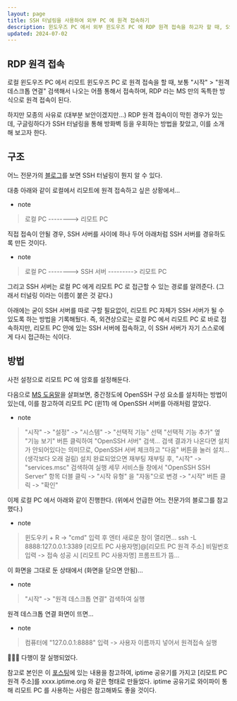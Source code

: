 ```yaml
---
layout: page
title: SSH 터널링을 사용하여 외부 PC 에 원격 접속하기
description: 윈도우즈 PC 에서 외부 윈도우즈 PC 에 RDP 원격 접속을 하고자 할 때, SSH 터널링을 통해 방화벽 등 우회하는 방법
updated: 2024-07-02
---
```


## RDP 원격 접속

로컬 윈도우즈 PC 에서 리모트 윈도우즈 PC 로 원격 접속을 할 때, 보통 "시작" > "원격 데스크톱 연결" 검색해서 나오는 어플 통해서 접속하며, RDP 라는 MS 만의 독특한 방식으로 원격 접속이 된다.

하지만 모종의 사유로 (대부분 보안이겠지만...) RDP 원격 접속이이 막힌 경우가 있는데, 구글링하다가 SSH 터널링을 통해 방화벽 등을 우회하는 방법을 찾았고, 이를 소개해 보고자 한다.

## 구조

어느 전문가의 [블로그](https://omoknooni.tistory.com/m/73)를 보면 SSH 터널링이 뭔지 알 수 있다.

대충 아래와 같이 로컬에서 리모트에 원격 접속하고 싶은 상황에서...

- note
> 로컬 PC --------> 리모트 PC

직접 접속이 안될 경우, SSH 서버를 사이에 하나 두어 아래처럼 SSH 서버를 경유하도록 만든 것이다. 

- note
> 로컬 PC --------> SSH 서버 ---------> 리모트 PC

그리고 SSH 서버는 로컬 PC 에게 리모트 PC 로 접근할 수 있는 경로를 알려준다. (그래서 터널링 이라는 이름이 붙은 것 같다.)

아래에는 굳이 SSH 서버를 따로 구할 필요없이, 리모트 PC 자체가 SSH 서버가 될 수 있도록 하는 방법을 기록해뒀다. 즉, 외견상으로는 로컬 PC 에서 리모트 PC 로 바로 접속하지만, 리모트 PC 안에 있는 SSH 서버에 접속하고, 이 SSH 서버가 자기 스스로에게 다시 접근하는 식이다.

## 방법

사전 설정으로 리모트 PC 에 암호를 설정해둔다.

다음으로 [MS 도움말](https://learn.microsoft.com/ko-kr/windows-server/administration/openssh/openssh_install_firstuse?tabs=gui)을 살펴보면, 중간정도에 OpenSSH 구성 요소를 설치하는 방법이 있는데, 이를 참고하여 리모트 PC (윈11) 에 OpenSSH 서버를 아래처럼 깔았다.

- note
  
> "시작" -> "설정" -> "시스템" -> "선택적 기능" 선택
> "선택적 기능 추가" 옆 "기능 보기" 버튼 클릭하여 "OpenSSH 서버" 검색...
> 검색 결과가 나온다면 설치가 안되어있다는 의미므로, OpenSSH 서버 체크하고 "다음" 버튼을 눌러 설치... (생각보다 오래 걸림)
> 설치 완료되었으면 재부팅
> 재부팅 후, "시작" -> "services.msc" 검색하여 실행
> 세무 서비스들 창에서 "OpenSSH SSH Server" 항목 더블 클릭 -> "시작 유형" 을 "자동"으로 변경 -> "시작" 버튼 클릭 -> "확인"

이제 로컬 PC 에서 아래와 같이 진행한다. (위에서 언급한 어느 전문가의 블로그를 참고했다.)

- note

> 윈도우키 + R -> "cmd" 입력 후 엔터
> 새로운 창이 열리면... 
> ssh -L 8888:127.0.0.1:3389 [리모트 PC 사용자명]@[리모트 PC 원격 주소]
> 비밀번호 입력 -> 접속 성공 시 [리모트 PC 사용자명] 프롬프트가 뜸...

이 화면을 그대로 둔 상태에서 (화면을 닫으면 안됨)...

- note
> "시작" -> "원격 데스크톱 연결" 검색하여 실행

원격 데스크톱 연결 화면이 뜨면...

- note
> 컴퓨터에 "127.0.0.1:8888" 입력 -> 사용자 이름까지 넣어서 원격접속 실행

👏👏👏 다행이 잘 실행되었다.

참고로 본인은 이 [포스팅](/post/install-domestic-server-with-smarphone-or-tablet)에 있는 내용을 참고하여, iptime 공유기를 가지고 [리모트 PC 원격 주소]를 xxxx.iptime.org 와 같은 형태로 만들었다. iptime 공유기로 와이파이 통해 리모트 PC 를 사용하는 사람은 참고해봐도 좋을 것이다.
